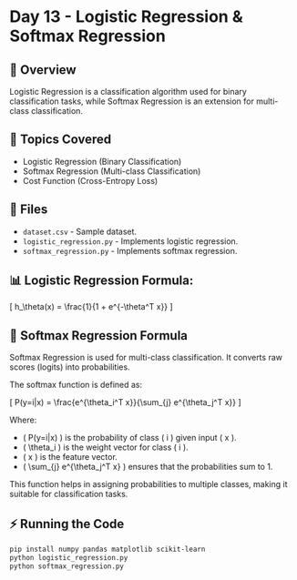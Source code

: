 # Day 13 - Logistic Regression & Softmax Regression

## 📝 Overview
Logistic Regression is a classification algorithm used for binary classification tasks, while Softmax Regression is an extension for multi-class classification.

## 📌 Topics Covered
- Logistic Regression (Binary Classification)
- Softmax Regression (Multi-class Classification)
- Cost Function (Cross-Entropy Loss)

## 📂 Files
- `dataset.csv` - Sample dataset.
- `logistic_regression.py` - Implements logistic regression.
- `softmax_regression.py` - Implements softmax regression.

## 📊 Logistic Regression Formula:
\[
h_\theta(x) = \frac{1}{1 + e^{-\theta^T x}}
\]

## 🔢 Softmax Regression Formula

Softmax Regression is used for multi-class classification. It converts raw scores (logits) into probabilities.

The softmax function is defined as:

\[
P(y=i|x) = \frac{e^{\theta_i^T x}}{\sum_{j} e^{\theta_j^T x}}
\]

Where:
- \( P(y=i|x) \) is the probability of class \( i \) given input \( x \).
- \( \theta_i \) is the weight vector for class \( i \).
- \( x \) is the feature vector.
- \( \sum_{j} e^{\theta_j^T x} \) ensures that the probabilities sum to 1.

This function helps in assigning probabilities to multiple classes, making it suitable for classification tasks.


## ⚡ Running the Code
```bash
pip install numpy pandas matplotlib scikit-learn
python logistic_regression.py
python softmax_regression.py
